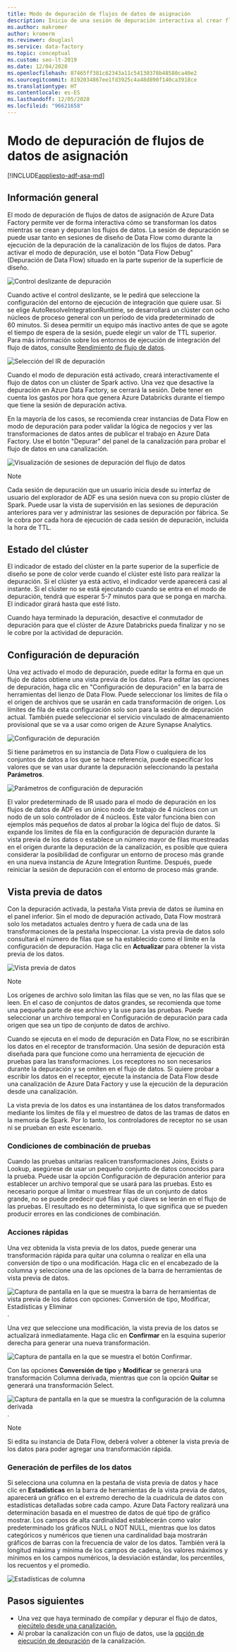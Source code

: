```yaml
---
title: Modo de depuración de flujos de datos de asignación
description: Inicio de una sesión de depuración interactiva al crear flujos de datos
ms.author: makromer
author: kromerm
ms.reviewer: douglasl
ms.service: data-factory
ms.topic: conceptual
ms.custom: seo-lt-2019
ms.date: 12/04/2020
ms.openlocfilehash: 87465ff381c62343a11c54130378b48580ca40e2
ms.sourcegitcommit: 8192034867ee1fd3925c4a48d890f140ca3918ce
ms.translationtype: HT
ms.contentlocale: es-ES
ms.lasthandoff: 12/05/2020
ms.locfileid: "96621658"
---
```

# <a name="mapping-data-flow-debug-mode"></a>Modo de depuración de flujos de datos de asignación

[!INCLUDE[appliesto-adf-asa-md](includes/appliesto-adf-asa-md.md)]

## <a name="overview"></a>Información general

El modo de depuración de flujos de datos de asignación de Azure Data Factory permite ver de forma interactiva cómo se transforman los datos mientras se crean y depuran los flujos de datos. La sesión de depuración se puede usar tanto en sesiones de diseño de Data Flow como durante la ejecución de la depuración de la canalización de los flujos de datos. Para activar el modo de depuración, use el botón "Data Flow Debug" (Depuración de Data Flow) situado en la parte superior de la superficie de diseño.

![Control deslizante de depuración](media/data-flow/debugbutton.png "Control deslizante de depuración")

Cuando active el control deslizante, se le pedirá que seleccione la configuración del entorno de ejecución de integración que quiere usar. Si se elige AutoResolveIntegrationRuntime, se desarrollará un clúster con ocho núcleos de proceso general con un período de vida predeterminado de 60 minutos. Si desea permitir un equipo más inactivo antes de que se agote el tiempo de espera de la sesión, puede elegir un valor de TTL superior. Para más información sobre los entornos de ejecución de integración del flujo de datos, consulte [Rendimiento de flujo de datos](concepts-data-flow-performance.md#ir).

![Selección del IR de depuración](media/data-flow/debug-new-1.png "Selección del IR de depuración")

Cuando el modo de depuración está activado, creará interactivamente el flujo de datos con un clúster de Spark activo. Una vez que desactive la depuración en Azure Data Factory, se cerrará la sesión. Debe tener en cuenta los gastos por hora que genera Azure Databricks durante el tiempo que tiene la sesión de depuración activa.

En la mayoría de los casos, se recomienda crear instancias de Data Flow en modo de depuración para poder validar la lógica de negocios y ver las transformaciones de datos antes de publicar el trabajo en Azure Data Factory. Use el botón "Depurar" del panel de la canalización para probar el flujo de datos en una canalización.

![Visualización de sesiones de depuración del flujo de datos](media/iterative-development-debugging/view-dataflow-debug-sessions.png)

> [!NOTE]
> Cada sesión de depuración que un usuario inicia desde su interfaz de usuario del explorador de ADF es una sesión nueva con su propio clúster de Spark. Puede usar la vista de supervisión en las sesiones de depuración anteriores para ver y administrar las sesiones de depuración por fábrica. Se le cobra por cada hora de ejecución de cada sesión de depuración, incluida la hora de TTL.

## <a name="cluster-status"></a>Estado del clúster

El indicador de estado del clúster en la parte superior de la superficie de diseño se pone de color verde cuando el clúster esté listo para realizar la depuración. Si el clúster ya está activo, el indicador verde aparecerá casi al instante. Si el clúster no se está ejecutando cuando se entra en el modo de depuración, tendrá que esperar 5-7 minutos para que se ponga en marcha. El indicador girará hasta que esté listo.

Cuando haya terminado la depuración, desactive el conmutador de depuración para que el clúster de Azure Databricks pueda finalizar y no se le cobre por la actividad de depuración.

## <a name="debug-settings"></a>Configuración de depuración

Una vez activado el modo de depuración, puede editar la forma en que un flujo de datos obtiene una vista previa de los datos. Para editar las opciones de depuración, haga clic en "Configuración de depuración" en la barra de herramientas del lienzo de Data Flow. Puede seleccionar los límites de fila o el origen de archivos que se usarán en cada transformación de origen. Los límites de fila de esta configuración solo son para la sesión de depuración actual. También puede seleccionar el servicio vinculado de almacenamiento provisional que se va a usar como origen de Azure Synapse Analytics. 

![Configuración de depuración](media/data-flow/debug-settings.png "Configuración de depuración")

Si tiene parámetros en su instancia de Data Flow o cualquiera de los conjuntos de datos a los que se hace referencia, puede especificar los valores que se van usar durante la depuración seleccionando la pestaña **Parámetros**.

![Parámetros de configuración de depuración](media/data-flow/debug-settings2.png "Parámetros de configuración de depuración")

El valor predeterminado de IR usado para el modo de depuración en los flujos de datos de ADF es un único nodo de trabajo de 4 núcleos con un nodo de un solo controlador de 4 núcleos. Este valor funciona bien con ejemplos más pequeños de datos al probar la lógica del flujo de datos. Si expande los límites de fila en la configuración de depuración durante la vista previa de los datos o establece un número mayor de filas muestreadas en el origen durante la depuración de la canalización, es posible que quiera considerar la posibilidad de configurar un entorno de proceso más grande en una nueva instancia de Azure Integration Runtime. Después, puede reiniciar la sesión de depuración con el entorno de proceso más grande.

## <a name="data-preview"></a>Vista previa de datos

Con la depuración activada, la pestaña Vista previa de datos se ilumina en el panel inferior. Sin el modo de depuración activado, Data Flow mostrará solo los metadatos actuales dentro y fuera de cada una de las transformaciones de la pestaña Inspeccionar. La vista previa de datos solo consultará el número de filas que se ha establecido como el límite en la configuración de depuración. Haga clic en **Actualizar** para obtener la vista previa de los datos.

![Vista previa de datos](media/data-flow/datapreview.png "Vista previa de datos")

> [!NOTE]
> Los orígenes de archivo solo limitan las filas que se ven, no las filas que se leen. En el caso de conjuntos de datos grandes, se recomienda que tome una pequeña parte de ese archivo y la use para las pruebas. Puede seleccionar un archivo temporal en Configuración de depuración para cada origen que sea un tipo de conjunto de datos de archivo.

Cuando se ejecuta en el modo de depuración en Data Flow, no se escribirán los datos en el receptor de transformación. Una sesión de depuración está diseñada para que funcione como una herramienta de ejecución de pruebas para las transformaciones. Los receptores no son necesarios durante la depuración y se omiten en el flujo de datos. Si quiere probar a escribir los datos en el receptor, ejecute la instancia de Data Flow desde una canalización de Azure Data Factory y use la ejecución de la depuración desde una canalización.

La vista previa de los datos es una instantánea de los datos transformados mediante los límites de fila y el muestreo de datos de las tramas de datos en la memoria de Spark. Por lo tanto, los controladores de receptor no se usan ni se prueban en este escenario.

### <a name="testing-join-conditions"></a>Condiciones de combinación de pruebas

Cuando las pruebas unitarias realicen transformaciones Joins, Exists o Lookup, asegúrese de usar un pequeño conjunto de datos conocidos para la prueba. Puede usar la opción Configuración de depuración anterior para establecer un archivo temporal que se usará para las pruebas. Esto es necesario porque al limitar o muestrear filas de un conjunto de datos grande, no se puede predecir qué filas y qué claves se leerán en el flujo de las pruebas. El resultado es no determinista, lo que significa que se pueden producir errores en las condiciones de combinación.

### <a name="quick-actions"></a>Acciones rápidas

Una vez obtenida la vista previa de los datos, puede generar una transformación rápida para quitar una columna o realizar en ella una conversión de tipo o una modificación. Haga clic en el encabezado de la columna y seleccione una de las opciones de la barra de herramientas de vista previa de datos.

![Captura de pantalla en la que se muestra la barra de herramientas de vista previa de los datos con opciones: Conversión de tipo, Modificar, Estadísticas y Eliminar](media/data-flow/quick-actions1.png "Acciones rápidas").

Una vez que seleccione una modificación, la vista previa de los datos se actualizará inmediatamente. Haga clic en **Confirmar** en la esquina superior derecha para generar una nueva transformación.

![Captura de pantalla en la que se muestra el botón Confirmar](media/data-flow/quick-actions2.png "Acciones rápidas").

Con las opciones **Conversión de tipo** y **Modificar** se generará una transformación Columna derivada, mientras que con la opción **Quitar** se generará una transformación Select.

![Captura de pantalla en la que se muestra la configuración de la columna derivada](media/data-flow/quick-actions3.png "Acciones rápidas").

> [!NOTE]
> Si edita su instancia de Data Flow, deberá volver a obtener la vista previa de los datos para poder agregar una transformación rápida.

### <a name="data-profiling"></a>Generación de perfiles de los datos

Si selecciona una columna en la pestaña de vista previa de datos y hace clic en **Estadísticas** en la barra de herramientas de la vista previa de datos, aparecerá un gráfico en el extremo derecho de la cuadrícula de datos con estadísticas detalladas sobre cada campo. Azure Data Factory realizará una determinación basada en el muestreo de datos de qué tipo de gráfico mostrar. Los campos de alta cardinalidad establecerán como valor predeterminado los gráficos NULL o NOT NULL, mientras que los datos categóricos y numéricos que tienen una cardinalidad baja mostrarán gráficos de barras con la frecuencia de valor de los datos. También verá la longitud máxima y mínima de los campos de cadena, los valores máximos y mínimos en los campos numéricos, la desviación estándar, los percentiles, los recuentos y el promedio.

![Estadísticas de columna](media/data-flow/stats.png "Estadísticas de columna")

## <a name="next-steps"></a>Pasos siguientes

* Una vez que haya terminado de compilar y depurar el flujo de datos, [ejecútelo desde una canalización.](control-flow-execute-data-flow-activity.md)
* Al probar la canalización con un flujo de datos, use la [opción de ejecución de depuración](iterative-development-debugging.md) de la canalización.
